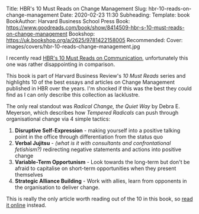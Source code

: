 Title: HBR's 10 Must Reads on Change Management
Slug: hbr-10-reads-on-change-management
Date: 2020-02-23 11:30
Subheading: 
Template: book
BookAuthor: Harvard Business School Press
Book: https://www.goodreads.com/book/show/8414509-hbr-s-10-must-reads-on-change-management
Bookshop: https://uk.bookshop.org/a/2625/9781422158005
Recommended: 
Cover: images/covers/hbr-10-reads-change-management.jpg

I recently read [HBR's 10 Must Reads on Communication](https://www.jacquescorbytuech.com/reading/hbr-10-reads-on-communication.html), unfortunately this one was rather disappointing in comparison.

This book is part of Harvard Business Review's *10 Must Reads* series and highlights 10 of the best essays and articles on Change Management published in HBR over the years. I'm shocked if this was the best they could find as I can only describe this collection as lacklustre.

The only real standout was *Radical Change, the Quiet Way* by Debra E. Meyerson, which describes how *Tempered Radicals* can push through organisational change via 4 simple tactics:

1. **Disruptive Self-Expression** - making yourself into a positive talking point in the office through differentiation from the status quo
2. **Verbal Jujitsu** - *(what is it with consultants and confrontational fetishism?)* redirecting negative statements and actions into positive change
3. **Variable-Term Opportunism** - Look towards the long-term but don't be afraid to capitalise on short-term opportunities when they present themselves
4. **Strategic Alliance Building** - Work with allies, learn from opponents in the organisation to deliver change.

This is really the only article worth reading out of the 10 in this book, so [read it online](https://hbr.org/2001/10/radical-change-the-quiet-way) instead.
